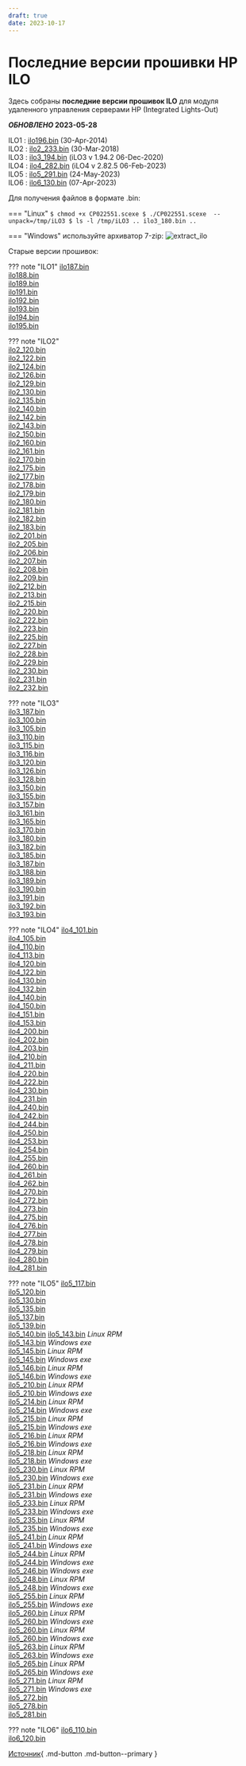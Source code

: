 ```yaml
---
draft: true 
date: 2023-10-17
---
```

# Последние версии прошивки HP ILO

Здесь собраны  **последние версии прошивок ILO**  для модуля удаленного управления серверами HP (Integrated Lights-Out)

***ОБНОВЛЕНО* 2023-05-28**

ILO1 :  [ilo196.bin](https://downloads.hpe.com/pub/softlib2/software1/sc-linux-fw-ilo/p1980791503/v97349/CP023365.scexe)  (30-Apr-2014)  
ILO2 :  [ilo2_233.bin](https://downloads.hpe.com/pub/softlib2/software1/sc-linux-fw-ilo/p915269625/v148520/CP035238.scexe)  (30-Mar-2018)  
ILO3 :  [ilo3_194.bin](https://downloads.hpe.com/pub/softlib2/software1/sc-linux-fw-ilo/p1573561412/v189986/CP046328.scexe)  (iLO3 v 1.94.2 06-Dec-2020)  
ILO4 :  [ilo4_282.bin](https://downloads.hpe.com/pub/softlib2/software1/sc-linux-fw-ilo/p192122427/v218149/CP053894.scexe)  (iLO4 v 2.82.5 06-Feb-2023)  
ILO5 :  [ilo5_291.bin](https://downloads.hpe.com/pub/softlib2/software1/fwpkg-ilo/p991377599/v231082/ilo5_291.fwpkg)  (24-May-2023)  
ILO6 :  [ilo6_130.bin](https://downloads.hpe.com/pub/softlib2/software1/fwpkg-ilo/p788720876/v221408/ilo6_130.fwpkg)  (07-Apr-2023)

Для получения файлов в формате .bin:


=== "Linux"
    ```
    $ chmod +x CP022551.scexe
    $ ./CP022551.scexe  --unpack=/tmp/iLO3
    $ ls -l /tmp/iLO3
    ..
    ilo3_180.bin
    ..
    ```

=== "Windows" 
    используйте архиватор 7-zip:
    ![extract_ilo](https://pingtool.org/wp-content/uploads/2012/09/extract_ilo.png)

Старые версии прошивок:

??? note "ILO1"
    [ilo187.bin](https://downloads.hpe.com/pub/softlib2/software1/sc-linux-fw-ilo/p308174093/v33430/CP006786.scexe)  
    [ilo188.bin](https://downloads.hpe.com/pub/softlib2/software1/sc-linux-fw-ilo/p308174093/v35729/CP006953.scexe)  
    [ilo189.bin](https://downloads.hpe.com/pub/softlib2/software1/sc-linux-fw-ilo/p308174093/v38868/CP007118.scexe)  
    [ilo191.bin](https://downloads.hpe.com/pub/softlib2/software1/sc-linux-fw-ilo/p308174093/v41461/CP007684.scexe)  
    [ilo192.bin](https://downloads.hpe.com/pub/softlib2/software1/sc-linux-fw-ilo/p308174093/v44421/CP008488.scexe)  
    [ilo193.bin](https://downloads.hpe.com/pub/softlib2/software1/sc-linux-fw-ilo/p1980791503/v50126/CP009895.scexe)  
    [ilo194.bin](https://downloads.hpe.com/pub/softlib2/software1/sc-linux-fw-ilo/p1980791503/v51876/CP010428.scexe)  
    [ilo195.bin](https://downloads.hpe.com/pub/softlib2/software1/sc-linux-fw-ilo/p1980791503/v57149/CP011850.scexe)

??? note "ILO2"  
    [ilo2_120.bin](https://downloads.hpe.com/pub/softlib2/software1/sc-linux-fw-ilo/p308277578/v33150/CP006634.scexe)  
    [ilo2_122.bin](https://downloads.hpe.com/pub/softlib2/software1/sc-linux-fw-ilo/p308280586/v33324/CP006747.scexe)  
    [ilo2_124.bin](https://downloads.hpe.com/pub/softlib2/software1/sc-linux-fw-ilo/p308280586/v35700/CP006942.scexe)  
    [ilo2_126.bin](https://downloads.hpe.com/pub/softlib2/software1/sc-linux-fw-ilo/p308280586/v39551/CP007149.scexe)  
    [ilo2_129.bin](https://downloads.hpe.com/pub/softlib2/software1/sc-linux-fw-ilo/p308280586/v40736/CP007549.scexe)  
    [ilo2_130.bin](https://downloads.hpe.com/pub/softlib2/software1/sc-linux-fw-ilo/p308280586/v41965/CP007818.scexe)  
    [ilo2_135.bin](https://downloads.hpe.com/pub/softlib2/software1/sc-linux-fw-ilo/p308280586/v42540/CP007977.scexe)  
    [ilo2_140.bin](https://downloads.hpe.com/pub/softlib2/software1/sc-linux-fw-ilo/p308280586/v43257/CP008198.scexe)  
    [ilo2_142.bin](https://downloads.hpe.com/pub/softlib2/software1/sc-linux-fw-ilo/p308280586/v43790/CP008317.scexe)  
    [ilo2_143.bin](https://downloads.hpe.com/pub/softlib2/software1/sc-linux-fw-ilo/p308280586/v45110/CP008590.scexe)  
    [ilo2_150.bin](https://downloads.hpe.com/pub/softlib2/software1/sc-linux-fw-ilo/p308280586/v45689/CP008777.scexe)  
    [ilo2_160.bin](https://downloads.hpe.com/pub/softlib2/software1/sc-linux-fw-ilo/p1285463034/v47657/CP009237.scexe)  
    [ilo2_161.bin](https://downloads.hpe.com/pub/softlib2/software1/sc-linux-fw-ilo/p1285463034/v49242/CP009636.scexe)  
    [ilo2_170.bin](https://downloads.hpe.com/pub/softlib2/software1/sc-linux-fw-ilo/p1285463034/v49991/CP009857.scexe)  
    [ilo2_175.bin](https://downloads.hpe.com/pub/softlib2/software1/sc-linux-fw-ilo/p1285463034/v51453/CP010337.scexe)  
    [ilo2_177.bin](https://downloads.hpe.com/pub/softlib2/software1/sc-linux-fw-ilo/p1285463034/v52557/CP010541.scexe)  
    [ilo2_178.bin](https://downloads.hpe.com/pub/softlib2/software1/sc-linux-fw-ilo/p1285463034/v54329/CP011095.scexe)  
    [ilo2_179.bin](https://downloads.hpe.com/pub/softlib2/software1/sc-linux-fw-ilo/p1285463034/v55943/CP011535.scexe)  
    [ilo2_180.bin](https://downloads.hpe.com/pub/softlib2/software1/sc-linux-fw-ilo/p1285463034/v57485/CP011945.scexe)  
    [ilo2_181.bin](https://downloads.hpe.com/pub/softlib2/software1/sc-linux-fw-ilo/p1285463034/v58075/CP012108.scexe)  
    [ilo2_182.bin](https://downloads.hpe.com/pub/softlib2/software1/sc-linux-fw-ilo/p1285463034/v59643/CP012567.scexe)  
    [ilo2_183.bin](https://downloads.hpe.com/pub/softlib2/software1/sc-linux-fw-ilo/p1285463034/v98108/CP023549.scexe)  
    [ilo2_201.bin](https://downloads.hpe.com/pub/softlib2/software1/sc-linux-fw-ilo/p1285463034/v63249/CP013601.scexe)  
    [ilo2_205.bin](https://downloads.hpe.com/pub/softlib2/software1/sc-linux-fw-ilo/p1285463034/v65718/CP014256.scexe)  
    [ilo2_206.bin](https://downloads.hpe.com/pub/softlib2/software1/sc-linux-fw-ilo/p1285463034/v68054/CP014890.scexe)  
    [ilo2_207.bin](https://downloads.hpe.com/pub/softlib2/software1/sc-linux-fw-ilo/p1285463034/v71019/CP015685.scexe)  
    [ilo2_208.bin](https://downloads.hpe.com/pub/softlib2/software1/sc-linux-fw-ilo/p1285463034/v74437/CP016664.scexe)  
    [ilo2_209.bin](https://downloads.hpe.com/pub/softlib2/software1/sc-linux-fw-ilo/p1285463034/v75848/CP017013.scexe)  
    [ilo2_212.bin](https://downloads.hpe.com/pub/softlib2/software1/sc-linux-fw-ilo/p1285463034/v78468/CP017737.scexe)  
    [ilo2_213.bin](https://downloads.hpe.com/pub/softlib2/software1/sc-linux-fw-ilo/p1285463034/v80498/CP018259.scexe)  
    [ilo2_215.bin](https://downloads.hpe.com/pub/softlib2/software1/sc-linux-fw-ilo/p1285463034/v82920/CP019022.scexe)  
    [ilo2_220.bin](https://downloads.hpe.com/pub/softlib2/software1/sc-linux-fw-ilo/p1285463034/v85709/CP019821.scexe)  
    [ilo2_222.bin](https://downloads.hpe.com/pub/softlib2/software1/sc-linux-fw-ilo/p1285463034/v90711/CP021566.scexe)  
    [ilo2_223.bin](https://downloads.hpe.com/pub/softlib2/software1/sc-linux-fw-ilo/p1285463034/v91953/CP021881.scexe)  
    [ilo2_225.bin](https://downloads.hpe.com/pub/softlib2/software1/sc-linux-fw-ilo/p1285463034/v96369/CP023069.scexe)  
    [ilo2_227.bin](https://downloads.hpe.com/pub/softlib2/software1/sc-linux-fw-ilo/p915269625/v104866/CP025666.scexe)  
    [ilo2_228.bin](https://downloads.hpe.com/pub/softlib2/software1/sc-linux-fw-ilo/p915269625/v108120/CP026708.scexe)  
    [ilo2_229.bin](https://downloads.hpe.com/pub/softlib2/software1/sc-linux-fw-ilo/p915269625/v112310/CP027871.scexe)  
    [ilo2_230.bin](https://downloads.hpe.com/pub/softlib2/software1/sc-linux-fw-ilo/p915269625/v128193/CP032232.scexe)  
    [ilo2_231.bin](https://downloads.hpe.com/pub/softlib2/software1/sc-linux-fw-ilo/p915269625/v142909/CP033889.scexe)  
    [ilo2_232.bin](https://downloads.hpe.com/pub/softlib2/software1/sc-linux-fw-ilo/p915269625/v144949/CP034429.scexe)

??? note "ILO3"  
    [ilo3_187.bin](https://downloads.hpe.com/pub/softlib2/software1/sc-linux-fw-ilo/p1573561412/v113322/CP028239.scexe)  
    [ilo3_100.bin](https://downloads.hpe.com/pub/softlib2/software1/sc-linux-fw-ilo/p1255562964/v57781/CP012025.scexe)  
    [ilo3_105.bin](https://downloads.hpe.com/pub/softlib2/software1/sc-linux-fw-ilo/p1255562964/v60837/CP012894.scexe)  
    [ilo3_110.bin](https://downloads.hpe.com/pub/softlib2/software1/sc-linux-fw-ilo/p1255562964/v62116/CP013210.scexe)  
    [ilo3_115.bin](https://downloads.hpe.com/pub/softlib2/software1/sc-linux-fw-ilo/p1255562964/v62444/CP013313.scexe)  
    [ilo3_116.bin](https://downloads.hpe.com/pub/softlib2/software1/sc-linux-fw-ilo/p1255562964/v65714/CP014254.scexe)  
    [ilo3_120.bin](https://downloads.hpe.com/pub/softlib2/software1/sc-linux-fw-ilo/p1255562964/v64722/CP014002.scexe)  
    [ilo3_126.bin](https://downloads.hpe.com/pub/softlib2/software1/sc-linux-fw-ilo/p1255562964/v70182/CP015458.scexe)  
    [ilo3_128.bin](https://downloads.hpe.com/pub/softlib2/software1/sc-linux-fw-ilo/p1255562964/v73832/CP016462.scexe)  
    [ilo3_150.bin](https://downloads.hpe.com/pub/softlib2/software1/sc-linux-fw-ilo/p1255562964/v73060/CP016203.scexe)  
    [ilo3_155.bin](https://downloads.hpe.com/pub/softlib2/software1/sc-linux-fw-ilo/p1255562964/v81459/CP018561.scexe)  
    [ilo3_157.bin](https://downloads.hpe.com/pub/softlib2/software1/sc-linux-fw-ilo/p1255562964/v87094/CP020301.scexe)  
    [ilo3_161.bin](https://downloads.hpe.com/pub/softlib2/software1/sc-linux-fw-ilo/p1255562964/v89960/CP021281.scexe)  
    [ilo3_165.bin](https://downloads.hpe.com/pub/softlib2/software1/sc-linux-fw-ilo/p1255562964/v92752/CP022033.scexe)  
    [ilo3_170.bin](https://downloads.hpe.com/pub/softlib2/software1/sc-linux-fw-ilo/p1255562964/v88836/CP020873.scexe)  
    [ilo3_180.bin](https://downloads.hpe.com/pub/softlib2/software1/sc-linux-fw-ilo/p1255562964/v94618/CP022551.scexe)  
    [ilo3_182.bin](https://downloads.hpe.com/pub/softlib2/software1/sc-linux-fw-ilo/p1573561412/v104114/CP025437.scexe)  
    [ilo3_185.bin](https://downloads.hpe.com/pub/softlib2/software1/sc-linux-fw-ilo/p1573561412/v107245/CP026424.scexe)  
    [ilo3_187.bin](https://downloads.hpe.com/pub/softlib2/software1/sc-linux-fw-ilo/p1573561412/v113322/CP028239.scexe)  
    [ilo3_188.bin](https://downloads.hpe.com/pub/softlib2/software1/sc-linux-fw-ilo/p1573561412/v116231/CP029099.scexe)  
    [ilo3_189.bin](https://downloads.hpe.com/pub/softlib2/software1/sc-linux-fw-ilo/p1573561412/v127869/CP032172.scexe)  
    [ilo3_190.bin](https://downloads.hpe.com/pub/softlib2/software1/sc-linux-fw-ilo/p1573561412/v149362/CP035511.scexe)  
    [ilo3_191.bin](https://downloads.hpe.com/pub/softlib2/software1/sc-linux-fw-ilo/p1573561412/v158427/CP037906.scexe)  
    [ilo3_192.bin](https://downloads.hpe.com/pub/softlib2/software1/sc-linux-fw-ilo/p1573561412/v176309/CP042794.scexe)  
    [ilo3_193.bin](https://downloads.hpe.com/pub/softlib2/software1/sc-linux-fw-ilo/p1573561412/v183969/CP044657.scexe)

??? note "ILO4" 
    [ilo4_101.bin](https://downloads.hpe.com/pub/softlib2/software1/sc-linux-fw-ilo/p1950562118/v72782/CP016116.scexe)  
    [ilo4_105.bin](https://downloads.hpe.com/pub/softlib2/software1/sc-linux-fw-ilo/p1950562118/v74710/CP016765.scexe)  
    [ilo4_110.bin](https://downloads.hpe.com/pub/softlib2/software1/sc-linux-fw-ilo/p1950562118/v76510/CP017241.scexe)  
    [ilo4_113.bin](https://downloads.hpe.com/pub/softlib2/software1/sc-linux-fw-ilo/p1457726527/v83089/CP019101.scexe)  
    [ilo4_120.bin](https://downloads.hpe.com/pub/softlib2/software1/sc-linux-fw-ilo/p1457726527/v79401/CP017976.scexe)  
    [ilo4_122.bin](https://downloads.hpe.com/pub/softlib2/software1/sc-linux-fw-ilo/p1457726527/v85901/CP019887.scexe)  
    [ilo4_130.bin](https://downloads.hpe.com/pub/softlib2/software1/sc-linux-fw-ilo/p1950562118/v80804/CP018365.scexe)  
    [ilo4_132.bin](https://downloads.hpe.com/pub/softlib2/software1/sc-linux-fw-ilo/p1950562118/v91629/CP021804.scexe)  
    [ilo4_140.bin](https://downloads.hpe.com/pub/softlib2/software1/sc-linux-fw-ilo/p1457726527/v87181/CP020340.scexe)  
    [ilo4_150.bin](https://downloads.hpe.com/pub/softlib2/software1/sc-linux-fw-ilo/p1457726527/v94428/CP022524.scexe)  
    [ilo4_151.bin](https://downloads.hpe.com/pub/softlib2/software1/sc-linux-fw-ilo/p1457726527/v98384/CP023645.scexe)  
    [ilo4_153.bin](https://downloads.hpe.com/pub/softlib2/software1/sc-linux-fw-ilo/p1457726527/v100933/CP024444.scexe)  
    [ilo4_200.bin](https://downloads.hpe.com/pub/softlib2/software1/sc-linux-fw-ilo/p1457726527/v79407/CP017980.scexe)  
    [ilo4_202.bin](https://downloads.hpe.com/pub/softlib2/software1/sc-linux-fw-ilo/p1457726527/v100330/CP024170.scexe)  
    [ilo4_203.bin](https://downloads.hpe.com/pub/softlib2/software1/sc-linux-fw-ilo/p1457726527/v102910/CP025110.scexe)  
    [ilo4_210.bin](https://downloads.hpe.com/pub/softlib2/software1/sc-linux-fw-ilo/p1457726527/v101197/CP024540.scexe)  
    [ilo4_211.bin](https://downloads.hpe.com/pub/softlib2/software1/sc-linux-fw-ilo/p1892756734/v105467/CP025816.scexe)  
    [ilo4_220.bin](https://downloads.hpe.com/pub/softlib2/software1/sc-linux-fw-ilo/p1950562118/v103093/CP025143.scexe)  
    [ilo4_222.bin](https://downloads.hpe.com/pub/softlib2/software1/sc-linux-fw-ilo/p192122427/v111019/CP027514.scexe)  
    [ilo4_230.bin](https://downloads.hpe.com/pub/softlib2/software1/sc-linux-fw-ilo/p192122427/v106715/CP026236.scexe)  
    [ilo4_231.bin](https://downloads.hpe.com/pub/softlib2/software1/sc-linux-fw-ilo/p192122427/v112690/CP027992.scexe)  
    [ilo4_240.bin](https://downloads.hpe.com/pub/softlib2/software1/sc-linux-fw-ilo/p192122427/v111237/CP027578.scexe)  
    [ilo4_242.bin](https://downloads.hpe.com/pub/softlib2/software1/sc-linux-fw-ilo/p192122427/v117904/CP029630.scexe)  
    [ilo4_244.bin](https://downloads.hpe.com/pub/softlib2/software1/sc-linux-fw-ilo/p192122427/v119757/CP030133.scexe)  
    [ilo4_250.bin](https://downloads.hpe.com/pub/softlib2/software1/sc-linux-fw-ilo/p192122427/v112485/CP027911.scexe)  
    [ilo4_253.bin](https://downloads.hpe.com/pub/softlib2/software1/sc-linux-fw-ilo/p192122427/v124470/CP031406.scexe)  
    [ilo4_254.bin](https://downloads.hpe.com/pub/softlib2/software1/sc-linux-fw-ilo/p192122427/v133828/CP032620.scexe)  
    [ilo4_255.bin](https://downloads.hpe.com/pub/softlib2/software1/sc-linux-fw-ilo/p192122427/v129421/CP032487.scexe)  
    [ilo4_260.bin](https://downloads.hpe.com/pub/softlib2/software1/sc-linux-fw-ilo/p192122427/v142463/CP033806.scexe)  
    [ilo4_261.bin](https://downloads.hpe.com/pub/softlib2/software1/sc-linux-fw-ilo/p192122427/v154294/CP036949.scexe)  
    [ilo4_262.bin](https://downloads.hpe.com/pub/softlib2/software1/sc-linux-fw-ilo/p192122427/v160135/CP038290.scexe)  
    [ilo4_270.bin](https://downloads.hpe.com/pub/softlib2/software1/sc-linux-fw-ilo/p192122427/v158634/CP037959.scexe)  
    [ilo4_272.bin](https://downloads.hpe.com/pub/softlib2/software1/sc-linux-fw-ilo/p192122427/v170463/CP041058.scexe)  
    [ilo4_273.bin](https://downloads.hpe.com/pub/softlib2/software1/sc-linux-fw-ilo/p192122427/v176128/CP042663.scexe)  
    [ilo4_275.bin](https://downloads.hpe.com/pub/softlib2/software1/sc-linux-fw-ilo/p192122427/v182737/CP044405.scexe)  
    [ilo4_276.bin](https://downloads.hpe.com/pub/softlib2/software1/sc-linux-fw-ilo/p192122427/v183797/CP044610.scexe)  
    [ilo4_277.bin](https://downloads.hpe.com/pub/softlib2/software1/sc-linux-fw-ilo/p192122427/v188589/CP046020.scexe)  
    [ilo4_278.bin](https://downloads.hpe.com/pub/softlib2/software1/sc-linux-fw-ilo/p192122427/v190650/CP046465.scexe)  
    [ilo4_279.bin](https://downloads.hpe.com/pub/softlib2/software1/sc-linux-fw-ilo/p192122427/v204995/CP049647.scexe)  
    [ilo4_280.bin](https://downloads.hpe.com/pub/softlib2/software1/sc-linux-fw-ilo/p192122427/v209058/CP050768.scexe)  
    [ilo4_281.bin](https://downloads.hpe.com/pub/softlib2/software1/sc-linux-fw-ilo/p192122427/v213013/CP051872.scexe)

??? note "ILO5"
    [ilo5_117.bin](https://downloads.hpe.com/pub/softlib2/software1/sc-linux-fw-ilo/p1342933511/v141254/CP033476.scexe)  
    [ilo5_120.bin](https://downloads.hpe.com/pub/softlib2/software1/sc-linux-fw-ilo/p1342933511/v138105/CP032773.scexe)  
    [ilo5_130.bin](https://downloads.hpe.com/pub/softlib2/software1/sc-linux-fw-ilo/p1342933511/v144224/CP034170.scexe)  
    [ilo5_135.bin](https://downloads.hpe.com/pub/softlib2/software1/sc-linux-fw-ilo/p1342933511/v153199/CP036661.scexe)  
    [ilo5_137.bin](https://downloads.hpe.com/pub/softlib2/software1/sc-linux-fw-ilo/p1342933511/v157138/CP037568.scexe)  
    [ilo5_139.bin](https://downloads.hpe.com/pub/softlib2/software1/sc-linux-fw-ilo/p1342933511/v159725/CP038198.scexe)  
    [ilo5_140.bin](https://downloads.hpe.com/pub/softlib2/software1/sc-windows-fw-ilo/p1748018352/v161986/cp038901.exe)
    [ilo5_143.bin](https://downloads.hpe.com/pub/softlib2/software1/sc-linux-fw-ilo/p1342933511/v162234/RPMS/x86_64/firmware-ilo5-1.43-1.1.x86_64.rpm)  *Linux RPM*  
    [ilo5_143.bin](https://downloads.hpe.com/pub/softlib2/software1/sc-windows-fw-ilo/p1748018352/v162231/cp038939.exe)  *Windows exe*  
    [ilo5_145.bin](https://downloads.hpe.com/pub/softlib2/software1/sc-linux-fw-ilo/p1342933511/v168530/RPMS/x86_64/firmware-ilo5-1.45-1.1.x86_64.rpm)  *Linux RPM*  
    [ilo5_145.bin](https://downloads.hpe.com/pub/softlib2/software1/sc-windows-fw-ilo/p1748018352/v168528/cp040393.exe)  *Windows exe*  
    [ilo5_146.bin](https://downloads.hpe.com/pub/softlib2/software1/sc-linux-fw-ilo/p1342933511/v169508/RPMS/x86_64/firmware-ilo5-1.46-1.1.x86_64.rpm)  *Linux RPM*  
    [ilo5_146.bin](https://downloads.hpe.com/pub/softlib2/software1/sc-windows-fw-ilo/p1748018352/v169505/cp040736.exe)  *Windows exe*  
    [ilo5_210.bin](https://downloads.hpe.com/pub/softlib2/software1/sc-linux-fw-ilo/p1342933511/v161193/RPMS/x86_64/firmware-ilo5-2.10-1.1.x86_64.rpm)  *Linux RPM*  
    [ilo5_210.bin](https://downloads.hpe.com/pub/softlib2/software1/sc-windows-fw-ilo/p1748018352/v161192/cp038706.exe)  *Windows exe*  
    [ilo5_214.bin](https://downloads.hpe.com/pub/softlib2/software1/sc-linux-fw-ilo/p1342933511/v177105/RPMS/x86_64/firmware-ilo5-2.14-1.1.x86_64.rpm)  *Linux RPM*  
    [ilo5_214.bin](https://downloads.hpe.com/pub/softlib2/software1/sc-windows-fw-ilo/p1748018352/v177103/cp042927.exe)  *Windows exe*  
    [ilo5_215.bin](https://downloads.hpe.com/pub/softlib2/software1/sc-linux-fw-ilo/p1342933511/v178124/RPMS/x86_64/firmware-ilo5-2.15-1.1.x86_64.rpm)  *Linux RPM*  
    [ilo5_215.bin](https://downloads.hpe.com/pub/softlib2/software1/sc-windows-fw-ilo/p1748018352/v178118/cp043129.exe)  *Windows exe*  
    [ilo5_216.bin](https://downloads.hpe.com/pub/softlib2/software1/sc-linux-fw-ilo/p1342933511/v179644/RPMS/x86_64/firmware-ilo5-2.16-1.1.x86_64.rpm)  *Linux RPM*  
    [ilo5_216.bin](https://downloads.hpe.com/pub/softlib2/software1/sc-windows-fw-ilo/p1748018352/v179643/cp043490.exe)  *Windows exe*  
    [ilo5_218.bin](https://downloads.hpe.com/pub/softlib2/software1/sc-linux-fw-ilo/p1342933511/v183738/RPMS/x86_64/firmware-ilo5-2.18-1.1.x86_64.rpm)  *Linux RPM*  
    [ilo5_218.bin](https://downloads.hpe.com/pub/softlib2/software1/sc-windows-fw-ilo/p1748018352/v183739/cp044597.exe)  *Windows exe*  
    [ilo5_230.bin](https://downloads.hpe.com/pub/softlib2/software1/sc-linux-fw-ilo/p1342933511/v167893/RPMS/x86_64/firmware-ilo5-2.30-1.1.x86_64.rpm)  *Linux RPM*  
    [ilo5_230.bin](https://downloads.hpe.com/pub/softlib2/software1/sc-windows-fw-ilo/p1748018352/v167896/cp040154.exe)  *Windows exe*  
    [ilo5_231.bin](https://downloads.hpe.com/pub/softlib2/software1/sc-linux-fw-ilo/p1342933511/v182696/RPMS/x86_64/firmware-ilo5-2.31-1.1.x86_64.rpm)  *Linux RPM*  
    [ilo5_231.bin](https://downloads.hpe.com/pub/softlib2/software1/sc-windows-fw-ilo/p1748018352/v182701/cp044397.exe)  *Windows exe*  
    [ilo5_233.bin](https://downloads.hpe.com/pub/softlib2/software1/sc-linux-fw-ilo/p1342933511/v188218/RPMS/x86_64/firmware-ilo5-2.33-1.1.x86_64.rpm)  *Linux RPM*  
    [ilo5_233.bin](https://downloads.hpe.com/pub/softlib2/software1/sc-windows-fw-ilo/p1748018352/v188225/cp045967.exe)  *Windows exe*  
    [ilo5_235.bin](https://downloads.hpe.com/pub/softlib2/software1/sc-linux-fw-ilo/p1342933511/v192284/RPMS/x86_64/firmware-ilo5-2.35-1.1.x86_64.rpm)  *Linux RPM*  
    [ilo5_235.bin](https://downloads.hpe.com/pub/softlib2/software1/sc-windows-fw-ilo/p1748018352/v192285/cp046894.exe)  *Windows exe*  
    [ilo5_241.bin](https://downloads.hpe.com/pub/softlib2/software1/sc-linux-fw-ilo/p1342933511/v193150/RPMS/x86_64/firmware-ilo5-2.41-1.1.x86_64.rpm)  *Linux RPM*  
    [ilo5_241.bin](https://downloads.hpe.com/pub/softlib2/software1/sc-windows-fw-ilo/p1748018352/v193154/cp047027.exe)  *Windows exe*  
    [ilo5_244.bin](https://downloads.hpe.com/pub/softlib2/software1/sc-linux-fw-ilo/p1342933511/v193437/RPMS/x86_64/firmware-ilo5-2.44-1.1.x86_64.rpm)  *Linux RPM*  
    [ilo5_244.bin](https://downloads.hpe.com/pub/softlib2/software1/sc-windows-fw-ilo/p1748018352/v193439/cp047147.exe)  *Windows exe*  
    [ilo5_246.bin](https://downloads.hpe.com/pub/softlib2/software1/sc-windows-fw-ilo/p1748018352/v195963/cp047873.exe)  *Windows exe*  
    [ilo5_248.bin](https://downloads.hpe.com/pub/softlib2/software1/sc-linux-fw-ilo/p1342933511/v196411/RPMS/x86_64/firmware-ilo5-2.48-1.1.x86_64.rpm)  *Linux RPM*  
    [ilo5_248.bin](https://downloads.hpe.com/pub/softlib2/software1/sc-windows-fw-ilo/p1748018352/v196412/cp047987.exe)  *Windows exe*  
    [ilo5_255.bin](https://downloads.hpe.com/pub/softlib2/software1/sc-linux-fw-ilo/p1342933511/v190646/RPMS/x86_64/firmware-ilo5-2.55-1.1.x86_64.rpm)  *Linux RPM*  
    [ilo5_255.bin](https://downloads.hpe.com/pub/softlib2/software1/sc-windows-fw-ilo/p1748018352/v190647/cp046463.exe)  *Windows exe*  
    [ilo5_260.bin](https://downloads.hpe.com/pub/softlib2/software1/sc-linux-fw-ilo/p1342933511/v204064/RPMS/x86_64/firmware-ilo5-2.60-1.1.x86_64.rpm)  *Linux RPM*  
    [ilo5_260.bin](https://downloads.hpe.com/pub/softlib2/software1/sc-windows-fw-ilo/p1748018352/v204066/cp049452.exe)  *Windows exe*  
    [ilo5_260.bin](https://downloads.hpe.com/pub/softlib2/software1/sc-linux-fw-ilo/p1342933511/v208441/RPMS/x86_64/firmware-ilo5-2.60-1.1.x86_64.rpm)  *Linux RPM*  
    [ilo5_260.bin](https://downloads.hpe.com/pub/softlib2/software1/sc-windows-fw-ilo/p1748018352/v208443/cp050571.exe)  *Windows exe*  
    [ilo5_263.bin](https://downloads.hpe.com/pub/softlib2/software1/sc-linux-fw-ilo/p1342933511/v205679/RPMS/x86_64/firmware-ilo5-2.63-1.1.x86_64.rpm)  *Linux RPM*  
    [ilo5_263.bin](https://downloads.hpe.com/pub/softlib2/software1/sc-windows-fw-ilo/p1748018352/v205681/cp049779.exe)  *Windows exe*  
    [ilo5_265.bin](https://downloads.hpe.com/pub/softlib2/software1/sc-linux-fw-ilo/p1342933511/v205303/RPMS/x86_64/firmware-ilo5-2.65-1.1.x86_64.rpm)  *Linux RPM*  
    [ilo5_265.bin](https://downloads.hpe.com/pub/softlib2/software1/sc-windows-fw-ilo/p1748018352/v205305/cp049685.exe)  *Windows exe*  
    [ilo5_271.bin](https://downloads.hpe.com/pub/softlib2/software1/sc-linux-fw-ilo/p1342933511/v214929/RPMS/x86_64/firmware-ilo5-2.71-1.1.x86_64.rpm)  *Linux RPM*  
    [ilo5_271.bin](https://downloads.hpe.com/pub/softlib2/software1/sc-windows-fw-ilo/p1748018352/v214931/cp052505.exe)  *Windows exe*  
    [ilo5_272.bin](https://downloads.hpe.com/pub/softlib2/software1/fwpkg-ilo/p991377599/v203662/ilo5_272.fwpkg)  
    [ilo5_278.bin](https://downloads.hpe.com/pub/softlib2/software1/fwpkg-ilo/p991377599/v217404/ilo5_278.fwpkg)  
    [ilo5_281.bin](https://downloads.hpe.com/pub/softlib2/software1/fwpkg-ilo/p991377599/v225522/ilo5_281.fwpkg)

??? note "ILO6"
    [ilo6_110.bin](https://downloads.hpe.com/pub/softlib2/software1/fwpkg-ilo/p788720876/v201141/ilo6_110.fwpkg)  
    [ilo6_120.bin](https://downloads.hpe.com/pub/softlib2/software1/fwpkg-ilo/p788720876/v217630/ilo6_120.fwpkg)

[Источник](https://pingtool.org/ru/latest-hp-ilo-firmwares/){ .md-button .md-button--primary }
